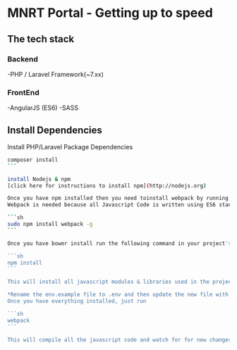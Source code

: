 # MNRT Portal - Getting up to speed

## The tech stack
### Backend
-PHP /  Laravel Framework(~7.xx)

### FrontEnd
-AngularJS (ES6)
-SASS

## Install Dependencies

Install PHP/Laravel Package Dependencies

````sh
composer install
```

install Nodejs & npm
[click here for instructions to install npm](http://nodejs.org)

Once you have npm installed then you need toinstall webpack by running the command
Webpack is needed because all Javascript Code is written using ES6 standard

```sh
sudo npm install webpack -g
```

Once you have bower install run the following command in your project's root directory

```sh
npm install
```

This will install all javascript modules & libraries used in the project

*Rename the env.example file to .env and then update the new file with your corrent settings
Once you have everything installed, just run

```sh
webpack
```

This will compile all the javascript code and watch for for new changes
